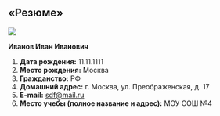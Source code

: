 ## **«Резюме»** 
![](https://avatars.mds.yandex.net/get-mpic/5129282/img_id4030394591686357724.jpeg/600x800)

**Иванов Иван Иванович**
1. **Дата рождения:** 11.11.1111
2. **Место рождения:** Москва
3. **Гражданство:** РФ
4. **Домашний адрес:** г. Москва, ул. Преображенская, д. 17
5. **E-mail:** sdf@mail.ru
6. **Место учебы (полное название и адрес):** МОУ СОШ №4
